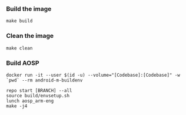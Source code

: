 ### Build the image

`make build`


### Clean the image

`make clean`


### Build AOSP

```
docker run -it --user $(id -u) --volume="[Codebase]:[Codebase]" -w `pwd` --rm android-m-buildenv

repo start [BRANCH] --all
source build/envsetup.sh
lunch aosp_arm-eng
make -j4
```

